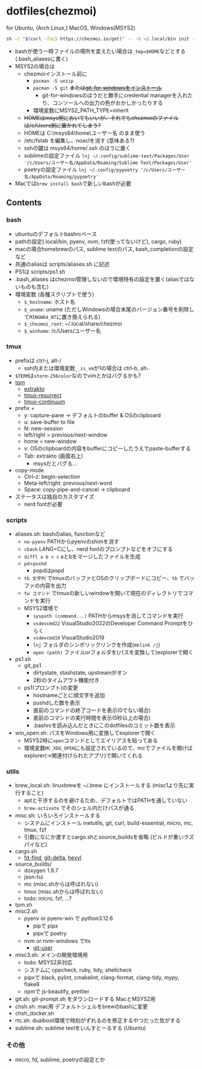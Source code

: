 # dotfiles(chezmoi)

for Ubuntu, (Arch Linux,) MacOS, Windows(MSYS2)

```bash
sh -c "$(curl -fsLS https://chezmoi.io/get)" -- -b ~/.local/bin init --apply na-trium-144 --destination $HOME
```

* bashが使う一時ファイルの場所を変えたい場合は`_tmp=$HOME`などとする(.bash_aliasesに書く)
* MSYS2の場合は
	* chezmoiインストール前に
		* `pacman -S unzip`
		* `pacman -S git` <del>または[git-for-windowsをインストール](https://github.com/git-for-windows/git/wiki/Install-inside-MSYS2-proper)</del>
			* git-for-windowsのほうだと勝手にcredential managerを入れたり、コンソールへの出力の色がおかしかったりする
		* 環境変数にMSYS2_PATH_TYPE=inherit
	* <del>HOMEはmsys側においてもいいが、それでもchezmoiのファイルは/c/Users側に置かれてしまう?</del>
	* HOMEは C:\msys64\home\ユーザー名 のまま使う
	* /etc/fstab を編集し、noaclを消す (意味ある?)
	* sshの鍵は msys64/home/.ssh のほうに置く
	* sublimeの設定ファイル `lnj ~/.config/sublime-text/Packages/User '/c/Users/ユーザー名/AppData/Roaming/Sublime Text/Packages/User'`
	* poetryの設定ファイル `lnj ~/.config/pypoetry '/c/Users/ユーザー名/AppData/Roaming/pypoetry'`
* Macでは`brew install bash`で新しいbashが必要

## Contents
### bash
* ubuntuのデフォルトbashrcベース
* pathの設定(.local/bin, pyenv, nvm, fzf(使ってないけど), cargo, ruby)
* macの場合homebrewのパス, sublime textのパス, bash_completionの設定など
* 共通のaliasは scripts/aliases.sh に記述
* PS1は scripts/ps1.sh
* .bash_aliases はchezmoi管理しないので環境特有の設定を置く(aliasではないものも含む)
* 環境変数 (各種スクリプトで使う)
	* `$_hostname`: ホスト名
	* `$_uname`: uname (ただしWindowsの場合末尾のバージョン番号を削除して`MINGW64_NT`に置き換えられる)
	* `$_chezmoi_root`: ~/.local/share/chezmoi
	* `$_winhome`: /c/Users/ユーザー名

### tmux
* prefixは ctrl-j, alt-/
	* ssh内または環境変数`__is_vm`が1の場合は ctrl-b, alt-.
* `$TERM`は`xterm-256color`なのでvimとかはバグるかも?
* [tpm](https://github.com/tmux-plugins/tpm)
	* [extrakto](https://github.com/laktak/extrakto)
	* [tmux-resurrect](https://github.com/tmux-plugins/tmux-resurrect)
	* [tmux-continuum](https://github.com/tmux-plugins/tmux-continuum)
* prefix +
	* y: capture-pane → デフォルトのbuffer & OSのclipboard
	* u: save-buffer to file
	* N: new-session
	* left/right = previous/next-window
	* home = new-window
	* v: OSのclipboardの内容をbufferにコピーしたうえでpaste-bufferする
	* Tab: extrakto (画面右上)
		* msysだとバグる...
* copy-mode
	* Ctrl-z: begin-selection
	* Meta-left/right: previous/next-word
	* Space: copy-pipe-and-cancel → clipboard
* ステータスは独自のカスタマイズ
	* nerd fontが必要

### scripts

* aliases.sh: bashのalias, functionなど
	* `no-pyenv` PATHからpyenvのshimを消す
	* `cbash` LANG=Cにし、nerd fontのプロンプトなどをオフにする
	<!-- * `cdpeco`, `pdpeco` fdでディレクトリを列挙→pecoで選択→cdまたはpushd -->
	* `diffl a b > c` aとbをマージしたファイルを生成 
	* `pd`=`pushd`
		* popdはpopd
	* `tb 文字列` でtmuxのバッファとOSのクリップボードにコピー、`tb` でバッファの内容を出力
	* `tw コマンド` でtmuxの新しいwindowを開いて現在のディレクトリでコマンドを実行
	* MSYS2環境で
		* `syspath (command...)` PATHからmsysを消してコマンドを実行
		* `vsdevcmd22` VisualStudio2022のDeveloper Command Promptをひらく
		* `vsdevcmd19` VisualStudio2019
		* `lnj` フォルダのシンボリックリンクを作成(`mklink /j`)
		* `open (path)` ファイルorフォルダを(パスを変換して)explorerで開く
* ps1.sh
	* git_ps1
		* dirtystate, stashstate, upstreamがオン
		* 2秒のタイムアウト機能付き
	* ps1(プロンプト)の変更
		* hostnameごとに顔文字を追加
		* pushdした数を表示
		* 直前のコマンドの終了コードを表示(0でない場合)
		* 直前のコマンドの実行時間を表示(5秒以上の場合)
		* .bashrcを読み込んだときにこのdotfilesのコミット数を表示
* win_open.sh: パスをWindows用に変換してexplorerで開く
	* MSYS2時に`open`コマンドとしてエイリアスを貼ってある
	* 環境変数`MC_XDG_OPEN`にも設定されているので、mcでファイルを開けばexplorer(→関連付けられたアプリ)で開いてくれる
<!-- * tmux.ps.py: tmuxのステータスで使用 現在のjob数とプロセス数を表示 -->

### utils

* brew_local.sh: linuxbrewを ~/.brew にインストールする (misc1より先に実行すること)
	* aptと干渉するのを避けるため、デフォルトではPATHを通していない
	* `brew-activate` でそのシェル内だけパスが通る
* misc.sh: いろいろインストールする
	* システムにインストール inetutils, git, curl, build-essential, micro, <!-- [peco](https://github.com/peco/peco), --> mc, tmux, fzf
	* 引数になにか渡すとcargo.shとsource_buildsを省略 (ビルドが重いラズパイなど)
* cargo.sh
	* [fd-find](https://github.com/sharkdp/fd), [git-delta](https://github.com/dandavison/delta), [hexyl](https://github.com/sharkdp/hexyl)
* source_builds/
	* doxygen 1.9.7
	* json-tui
	* mc (misc.shからは呼ばれない)
	* tmux (misc.shからは呼ばれない)
	* todo: micro, fzf, ...?
* tpm.sh
* misc2.sh
	* pyenv or pyenv-win で python3.12.6
		* pipで pipx
		* pipxで poetry
	* nvm or nvm-windows でlts
		* [git-user](https://github.com/geongeorge/Git-User-Switch)
* misc3.sh: メインの開発環境用
	* todo: MSYS2非対応
	* システムに cppcheck, ruby, tidy, shellcheck
	* pipxで black, pylint, cmakelint, clang-format, clang-tidy, mypy, flake8
	* npmで js-beautify, prettier
* git.sh: git-prompt.sh をダウンロードする MacとMSYS2用
* chsh.sh: mac用 デフォルトシェルをbrewのbashに変更
* chsh_docker.sh
* rtc.sh: dualboot環境で時刻がずれるのを修正するやつだった気がする
* sublime.sh: sublime textをいんすとーるする (Ubuntu)

### その他
* micro, <!-- peco, --> fd, sublime, poetryの設定とか
